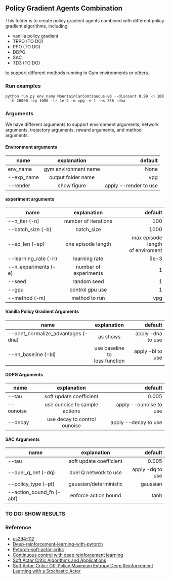 ## Policy Gradient Agents Combination

This folder is to create policy gradient agents combined with different policy gradient algorithms, 
including:
* vanilla policy gradient
* TRPO (TO DO)
* PPO (TO DO)
* DDPG
* SAC
* TD3 (TO DO)

to support different methods running in Gym environments or others. 

### Run examples
```shell
python run.py env_name MountainCarContinuous-v0 --discount 0.99 -n 100 
  -b 20000 -ep 1000 -lr 1e-2 -m vpg -e 1 -hs 256 -dna
```

### Arguments
We have different arguments to support environment arguments, network arguments, trajectory arguments, reward arguments,
and method arguments.

#### Environment arguments
| name          | explanation   | default  |
| ------------- |:-------------:| -----:|
| env_name      | gym environment name | None |
| --exp_name      | output folder name |   vpg |
| --render | show figure      |  apply --render to use |

#### experiment arguments
| name          | explanation   | default  |
| ------------- |:-------------:| -----:|
| --n_iter (-n)      | number of iterations | 100 |
| --batch_size (-b)      | batch_size      |  1000 |
| --ep_len (-ep)      | one episode length      |  max episode length <br> of enviroment|
| --learning_rate (-lr) |learning rate  | 5e-3 |
| --n_experiments (-e) | number of experiments | 1 |
| --seed | random seed | 1 |
| --gpu | control gpu use | 1 |
| --method (-m) | method to run | vpg |

#### Vanilla Policy Gradient Arguments
| name          | explanation   | default  |
| ------------- |:-------------:| -----:|
| --dont_normalize_advantages (-dna) | as shows      | apply -dna to use|
| --nn_baseline (-bl) | use baseline to <br> loss function | apply -bl to use|

#### DDPG Arguments
| name          | explanation   | default  |
| ------------- |:-------------:| -----:|
| --tau          | soft update coefficient   | 0.005  |
| --ounoise      | use ounoise to sample actions   | apply --ounoise to use  |
| --decay        | use decay to control ounoise   | apply --decay to use  |

#### SAC Arguments
| name          | explanation   | default  |
| ------------- |:-------------:| -----:|
| --tau          | soft update coefficient   | 0.005  |
| --duel_q_net (-dq)     | duel Q network to use   | apply -dq to use  |
| --policy_type (-pt)        | gaussian/deterministic   | gaussian  |
| --action_bound_fn (-abf)    | enforce action bound   | tanh  |

### TO DO: SHOW RESULTS

### Reference
* [cs294-112](http://rail.eecs.berkeley.edu/deeprlcourse/)
* [Deep-reinforcement-learning-with-pytorch](https://github.com/sweetice/Deep-reinforcement-learning-with-pytorch)
* [Pytorch-soft-actor-critic](https://github.com/pranz24/pytorch-soft-actor-critic)
* [Continuous control with deep reinforcement learning](https://arxiv.org/pdf/1509.02971.pdf)
* [Soft Actor Critic Algorithms and Applications](https://arxiv.org/pdf/1812.05905.pdf)
* [Soft Actor-Critic: Off-Policy Maximum Entropy Deep Reinforcement Learning with a Stochastic Actor](https://arxiv.org/pdf/1801.01290.pdf)
